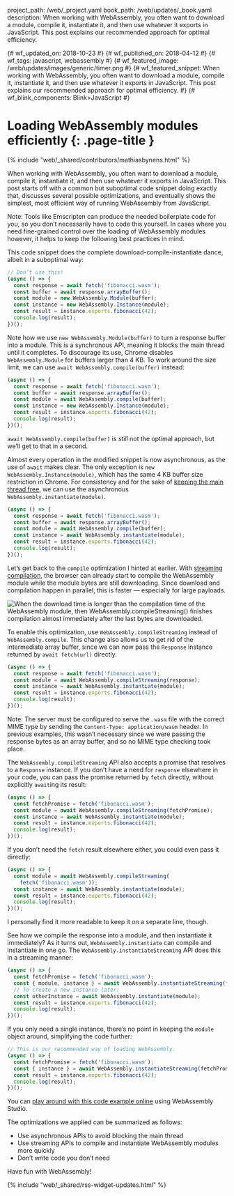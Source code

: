 project_path: /web/_project.yaml book_path: /web/updates/_book.yaml description: When working with WebAssembly, you often want to download a module, compile it, instantiate it, and then use whatever it exports in JavaScript. This post explains our recommended approach for optimal efficiency.

{# wf_updated_on: 2018-10-23 #} {# wf_published_on: 2018-04-12 #} {# wf_tags: javascript, webassembly #} {# wf_featured_image: /web/updates/images/generic/timer.png #} {# wf_featured_snippet: When working with WebAssembly, you often want to download a module, compile it, instantiate it, and then use whatever it exports in JavaScript. This post explains our recommended approach for optimal efficiency. #} {# wf_blink_components: Blink>JavaScript #}

# Loading WebAssembly modules efficiently {: .page-title }

{% include "web/_shared/contributors/mathiasbynens.html" %}

When working with WebAssembly, you often want to download a module, compile it, instantiate it, and then use whatever it exports in JavaScript. This post starts off with a common but suboptimal code snippet doing exactly that, discusses several possible optimizations, and eventually shows the simplest, most efficient way of running WebAssembly from JavaScript.

Note: Tools like Emscripten can produce the needed boilerplate code for you, so you don’t necessarily have to code this yourself. In cases where you need fine-grained control over the loading of WebAssembly modules however, it helps to keep the following best practices in mind.

This code snippet does the complete download-compile-instantiate dance, albeit in a suboptimal way:

```js
// Don’t use this!
(async () => {
  const response = await fetch('fibonacci.wasm');
  const buffer = await response.arrayBuffer();
  const module = new WebAssembly.Module(buffer);
  const instance = new WebAssembly.Instance(module);
  const result = instance.exports.fibonacci(42);
  console.log(result);
})();
```

Note how we use `new WebAssembly.Module(buffer)` to turn a response buffer into a module. This is a synchronous API, meaning it blocks the main thread until it completes. To discourage its use, Chrome disables `WebAssembly.Module` for buffers larger than 4 KB. To work around the size limit, we can use `await WebAssembly.compile(buffer)` instead:

```js
(async () => {
  const response = await fetch('fibonacci.wasm');
  const buffer = await response.arrayBuffer();
  const module = await WebAssembly.compile(buffer);
  const instance = new WebAssembly.Instance(module);
  const result = instance.exports.fibonacci(42);
  console.log(result);
})();
```

`await WebAssembly.compile(buffer)` is *still* not the optimal approach, but we’ll get to that in a second.

Almost every operation in the modified snippet is now asynchronous, as the use of `await` makes clear. The only exception is `new WebAssembly.Instance(module)`, which has the same 4 KB buffer size restriction in Chrome. For consistency and for the sake of [keeping the main thread free](https://twitter.com/mathias/status/978549917332500480), we can use the asynchronous `WebAssembly.instantiate(module)`.

```js
(async () => {
  const response = await fetch('fibonacci.wasm');
  const buffer = await response.arrayBuffer();
  const module = await WebAssembly.compile(buffer);
  const instance = await WebAssembly.instantiate(module);
  const result = instance.exports.fibonacci(42);
  console.log(result);
})();
```

Let’s get back to the `compile` optimization I hinted at earlier. With [streaming compilation](https://v8.dev/blog/v8-release-65), the browser can already start to compile the WebAssembly module while the module bytes are still downloading. Since download and compilation happen in parallel, this is faster — especially for large payloads.

![When the download time is
longer than the compilation time of the WebAssembly module, then WebAssembly.compileStreaming()
finishes compilation almost immediately after the last bytes are downloaded.](/web/updates/images/2018/04/loading-wasm/streaming.png)

To enable this optimization, use `WebAssembly.compileStreaming` instead of `WebAssembly.compile`. This change also allows us to get rid of the intermediate array buffer, since we can now pass the `Response` instance returned by `await fetch(url)` directly.

```js
(async () => {
  const response = await fetch('fibonacci.wasm');
  const module = await WebAssembly.compileStreaming(response);
  const instance = await WebAssembly.instantiate(module);
  const result = instance.exports.fibonacci(42);
  console.log(result);
})();
```

Note: The server must be configured to serve the `.wasm` file with the correct MIME type by sending the `Content-Type: application/wasm` header. In previous examples, this wasn’t necessary since we were passing the response bytes as an array buffer, and so no MIME type checking took place.

The `WebAssembly.compileStreaming` API also accepts a promise that resolves to a `Response` instance. If you don’t have a need for `response` elsewhere in your code, you can pass the promise returned by `fetch` directly, without explicitly `await`ing its result:

```js
(async () => {
  const fetchPromise = fetch('fibonacci.wasm');
  const module = await WebAssembly.compileStreaming(fetchPromise);
  const instance = await WebAssembly.instantiate(module);
  const result = instance.exports.fibonacci(42);
  console.log(result);
})();
```

If you don’t need the `fetch` result elsewhere either, you could even pass it directly:

```js
(async () => {
  const module = await WebAssembly.compileStreaming(
    fetch('fibonacci.wasm'));
  const instance = await WebAssembly.instantiate(module);
  const result = instance.exports.fibonacci(42);
  console.log(result);
})();
```

I personally find it more readable to keep it on a separate line, though.

See how we compile the response into a module, and then instantiate it immediately? As it turns out, `WebAssembly.instantiate` can compile and instantiate in one go. The `WebAssembly.instantiateStreaming` API does this in a streaming manner:

```js
(async () => {
  const fetchPromise = fetch('fibonacci.wasm');
  const { module, instance } = await WebAssembly.instantiateStreaming(fetchPromise);
  // To create a new instance later:
  const otherInstance = await WebAssembly.instantiate(module);
  const result = instance.exports.fibonacci(42);
  console.log(result);
})();
```

If you only need a single instance, there’s no point in keeping the `module` object around, simplifying the code further:

```js
// This is our recommended way of loading WebAssembly.
(async () => {
  const fetchPromise = fetch('fibonacci.wasm');
  const { instance } = await WebAssembly.instantiateStreaming(fetchPromise);
  const result = instance.exports.fibonacci(42);
  console.log(result);
})();
```

You can [play around with this code example online](https://webassembly.studio/?f=aakxyho2ho) using WebAssembly Studio.

The optimizations we applied can be summarized as follows:

- Use asynchronous APIs to avoid blocking the main thread
- Use streaming APIs to compile and instantiate WebAssembly modules more quickly
- Don’t write code you don’t need

Have fun with WebAssembly!

{% include "web/_shared/rss-widget-updates.html" %}